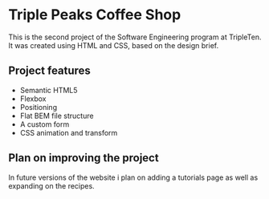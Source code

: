 # Triple Peaks Coffee Shop

This is the second project of the Software Engineering program at TripleTen. It was created using HTML and CSS, based on the design brief.

## Project features

* Semantic HTML5
* Flexbox
* Positioning
* Flat BEM file structure
* A custom form
* CSS animation and transform

## Plan on improving the project

In future versions of the website i plan on adding a tutorials page as well as expanding on the recipes.

